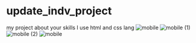 # update_indv_project
my project about your skills 
I use html and css lang
![mobile](https://user-images.githubusercontent.com/131868495/236661106-f90a1d21-2fbf-496b-b9cd-1e777f4d7c9c.png)
![mobile (1)](https://user-images.githubusercontent.com/131868495/236661154-77b7f069-168d-4e53-b17e-b9195f6d7c87.png)
![mobile (2)](https://user-images.githubusercontent.com/131868495/236661186-ae3468d2-93e6-4b63-8c7b-df5e9775dd71.png)
![mobile](https://user-images.githubusercontent.com/131868495/236661285-3795e868-a90f-4b72-83f3-8a3cfa2cc5b2.gif)
